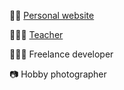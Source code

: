 💁‍♂️ [Personal website](https://martijnloth.be/)

👨🏼‍🎓 [Teacher](https://mct.be)

👨🏻‍💻 Freelance developer

📷 Hobby photographer

